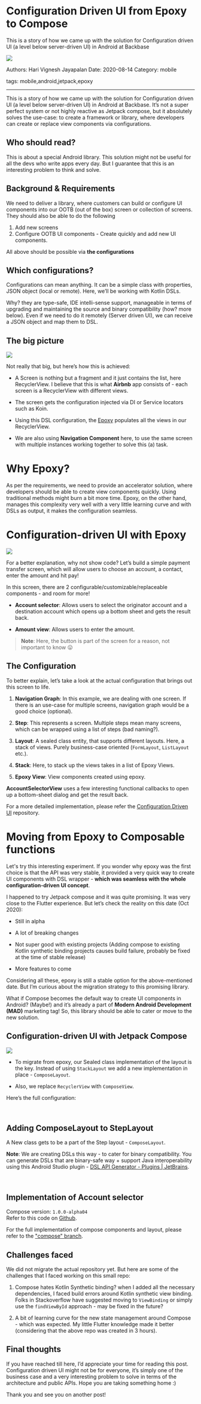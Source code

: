 # Configuration Driven UI from Epoxy to Compose

This is a story of how we came up with the solution for Configuration driven UI (a level below server-driven UI) in Android at Backbase

![](assets/epoxy-compose-banner.png)

Authors: Hari Vignesh Jayapalan
Date: 2020-08-14
Category: mobile

tags: mobile,android,jetpack,epoxy

---

This is a story of how we came up with the solution for Configuration driven UI (a level below server-driven UI) in Android at Backbase. It’s not a super perfect system or not highly reactive as Jetpack compose, but it absolutely solves the use-case: to create a framework or library, where developers can create or replace view components via configurations.

## **Who should read?**

This is about a special Android library. This solution might not be useful for all the devs who write apps every day. But I guarantee that this is an interesting problem to think and solve.

## **Background & Requirements**

We need to deliver a library, where customers can build or configure UI components into our OOTB (out of the box) screen or collection of screens. They should also be able to do the following

1. Add new screens
2. Configure OOTB UI components - Create quickly and add new UI components.

All above should be possible via **the configurations**

## **Which configurations?**

Configurations can mean anything. It can be a simple class with properties, JSON object (local or remote). Here, we’ll be working with Kotlin DSLs.

Why? they are type-safe, IDE intelli-sense support, manageable in terms of upgrading and maintaining the source and binary compatibility (how? more below). Even if we need to do it remotely (Server driven UI), we can receive a JSON object and map them to DSL.

## **The big picture**

![](assets/2_XHya6aMkqGtYUjSAD.png)

Not really that big, but here’s how this is achieved:

* A Screen is nothing but a fragment and it just contains the list, here RecyclerView. I believe that this is what **Airbnb** app consists of - each screen is a RecyclerView with different views.

* The screen gets the configuration injected via DI or Service locators such as Koin.

* Using this DSL configuration, the [Epoxy](https://github.com/airbnb/epoxy) populates all the views in our RecyclerView.

* We are also using **Navigation Component** here, to use the same screen with multiple instances working together to solve this (a) task.

# **Why Epoxy?**

As per the requirements, we need to provide an accelerator solution, where developers should be able to create view components quickly. Using traditional methods might burn a bit more time. Epoxy, on the other hand, manages this complexity very well with a very little learning curve and with DSLs as output, it makes the configuration seamless.

# **Configuration-driven UI with Epoxy**

![](assets/2_TGUBANjniuayIUTIYOPahJN.png)

For a better explanation, why not show code? Let’s build a simple payment transfer screen, which will allow users to choose an account, a contact, enter the amount and hit pay!

In this screen, there are 2 configurable/customizable/replaceable components - and room for more!

* **Account selector**: Allows users to select the originator account and a destination account which opens up a bottom sheet and gets the result back.

* **Amount view**: Allows users to enter the amount.

> **Note**: Here, the button is part of the screen for a reason, not important to know 😛

## **The Configuration**

To better explain, let’s take a look at the actual configuration that brings out this screen to life.

<script src="https://gist.github.com/arthurpalves/cc93e720a57a896b0186dceb177f3886.js"></script>

1. **Navigation Graph**: In this example, we are dealing with one screen. If there is an use-case for multiple screens, navigation graph would be a good choice (optional).

2. **Step**: This represents a screen. Multiple steps mean many screens, which can be wrapped using a list of steps (bad naming?).

3. **Layout**: A sealed class entity, that supports different layouts. Here, a stack of views. Purely business-case oriented (`FormLayout`, `ListLayout` etc.).

4. **Stack**: Here, to stack up the views takes in a list of Epoxy Views.

5. **Epoxy View**: View components created using epoxy.

**AccountSelectorView** uses a few interesting functional callbacks to open up a bottom-sheet dialog and get the result back.

For a more detailed implementation, please refer the [Configuration Driven UI](https://github.com/Hariofspades/configuration-driven-ui) repository.

# **Moving from Epoxy to Composable functions**

Let's try this interesting experiment. If you wonder why epoxy was the first choice is that the API was very stable, it provided a very quick way to create UI components with DSL wrapper - **which was seamless with the whole configuration-driven UI concept**.

I happened to try Jetpack compose and it was quite promising. It was very close to the Flutter experience. But let’s check the reality on this date (Oct 2020):

* Still in alpha

* A lot of breaking changes

* Not super good with existing projects (Adding compose to existing Kotlin synthetic binding projects causes build failure, probably be fixed at the time of stable release)

* More features to come

Considering all these, epoxy is still a stable option for the above-mentioned date. But I’m curious about the migration strategy to this promising library.

What if Compose becomes the default way to create UI components in Android? (Maybe!) and it’s already a part of **Modern Android Development (MAD)** marketing tag! So, this library should be able to cater or move to the new solution.

## **Configuration-driven UI with Jetpack Compose**

![](assets/2_YbhKAUOMxx5167A.png)

* To migrate from epoxy, our Sealed class implementation of the layout is the key. Instead of using `StackLayout` we add a new implementation in place - `ComposeLayout`.

* Also, we replace `RecyclerView` with `ComposeView`.

Here’s the full configuration:

<script src="https://gist.github.com/arthurpalves/e5e9c375e4550dbb8f7ca0dc32e0e86b.js"></script><br/>

## **Adding ComposeLayout to StepLayout**

A New class gets to be a part of the Step layout - `ComposeLayout`.

**Note**: We are creating DSLs this way - to cater for binary compatibility. You can generate DSLs that are binary-safe way + support Java interoperability using this Android Studio plugin - [DSL API Generator - Plugins \| JetBrains](https://plugins.jetbrains.com/plugin/14386-dsl-api-generator).

<script src="https://gist.github.com/arthurpalves/1fa853f9b4c3239a7909578a91b34ba5.js"></script><br/>



## **Implementation of Account selector**

Compose version: `1.0.0-alpha04`<br/>
Refer to this code on [Github](https://github.com/Hariofspades/configuration-driven-ui/blob/compose/app/src/main/java/dev/harivignesh/configuration/ui/compose/ComposeAccountSelector.kt).

<script src="https://gist.github.com/arthurpalves/8bb673bcde450456a28786f58a89e016.js"></script>

For the full implementation of compose components and layout, please refer to the ["compose" branch](https://github.com/Hariofspades/configuration-driven-ui/tree/compose).

## **Challenges faced**

We did not migrate the actual repository yet. But here are some of the challenges that I faced working on this small repo:

1. Compose hates Kotlin Synthetic binding? when I added all the necessary dependencies, I faced build errors around Kotlin synthetic view binding. Folks in Stackoverflow have suggested moving to `ViewBinding` or simply use the `findViewById` approach - may be fixed in the future?

2. A bit of learning curve for the new state management around Compose - which was expected. My little Flutter knowledge made it better (considering that the above repo was created in 3 hours).

## **Final thoughts**

If you have reached till here, I’d appreciate your time for reading this post. Configuration driven UI might not be for everyone, it’s simply one of the business case and a very interesting problem to solve in terms of the architecture and public APIs. Hope you are taking something home :)

Thank you and see you on another post!
